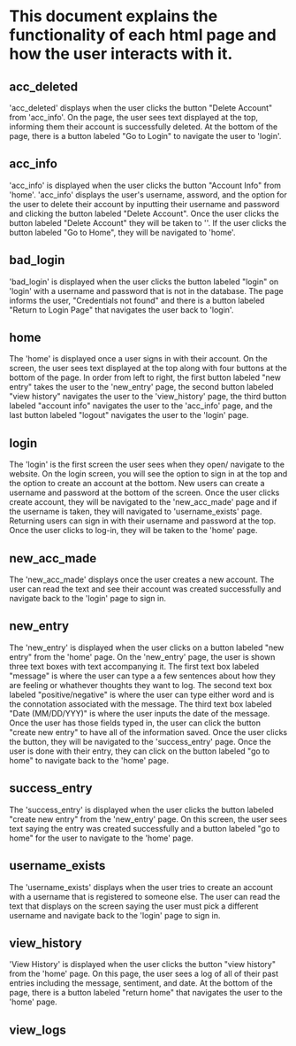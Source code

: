 # This document explains the functionality of each html page and how the user interacts with it.

## acc_deleted
'acc_deleted' displays when the user clicks the button "Delete Account" from 'acc_info'. On the page, the user sees text displayed at the top, informing them their account is successfully deleted. At the bottom of the page, there is a button labeled "Go to Login" to navigate the user to 'login'.

## acc_info
'acc_info' is displayed when the user clicks the button "Account Info" from 'home'. 'acc_info' displays the user's username, assword, and the option for the user to delete their account by inputting their username and password and clicking the button labeled "Delete Account". Once the user clicks the button labeled "Delete Account" they will be taken to ''. If the user clicks the button labeled "Go to Home", they will be navigated to 'home'. 

## bad_login
'bad_login' is displayed when the user clicks the button labeled "login" on 'login' with a username and password that is not in the database. The page informs the user, "Credentials not found" and there is a button labeled "Return to Login Page" that navigates the user back to 'login'. 

## home
The 'home' is displayed once a user signs in with their account. On the screen, the user sees text displayed at the top along with four buttons at the bottom of the page. In order from left to right, the first button labeled "new entry" takes the user to the 'new_entry' page, the second button labeled "view history" navigates the user to the 'view_history' page, the third button labeled "account info" navigates the user to the 'acc_info' page, and the last button labeled "logout" navigates the user to the 'login' page.

## login
The 'login' is the first screen the user sees when they open/ navigate to the website. On the login screen, you will see the option to sign in at the top and the option to create an account at the bottom. New users can create a username and password at the bottom of the screen. Once the user clicks create account, they will be navigated to the 'new_acc_made' page and if the username is taken, they will navigated to 'username_exists' page. Returning users can sign in with their username and password at the top. Once the user clicks to log-in, they will be taken to the 'home' page.  

## new_acc_made
The 'new_acc_made' displays once the user creates a new account. The user can read the text and see their account was created successfully and navigate back to the 'login' page to sign in. 

## new_entry
The 'new_entry' is displayed when the user clicks on a button labeled "new entry" from the 'home' page. On the 'new_entry' page, the user is shown three text boxes with text accompanying it. The first text box labeled "message" is where the user can type a a few sentences about how they are feeling or whathever thoughts they want to log. The second text box labeled "positive/negative" is where the user can type either word and is the connotation associated with the message. The third text box labeled "Date (MM/DD/YYY)" is where the user inputs the date of the message. Once the user has those fields typed in, the user can click the button "create new entry" to have all of the information saved. Once the user clicks the button, they will be navigated to the 'success_entry' page. Once the user is done with their entry, they can click on the button labeled "go to home" to navigate back to the 'home' page.

## success_entry
The 'success_entry' is displayed when the user clicks the button labeled "create new entry" from the 'new_entry' page. On this screen, the user sees text saying the entry was created successfully and a button labeled "go to home" for the user to navigate to the 'home' page.

## username_exists
The 'username_exists' displays when the user tries to create an account with a username that is registered to someone else. The user can read the text that displays on the screen saying the user must pick a different username and navigate back to the 'login' page to sign in.

## view_history
'View History' is displayed when the user clicks the button "view history" from the 'home' page. On this page, the user sees a log of all of their past entries including the message, sentiment, and date. At the bottom of the page, there is a button labeled "return home" that navigates the user to the 'home' page.

## view_logs
